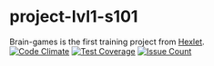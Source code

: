 # project-lvl1-s101
Brain-games is the first training project from [Hexlet](https://ru.hexlet.io).  
[![Code Climate](https://codeclimate.com/github/mn13/project-lvl1-s101/badges/gpa.svg)](https://codeclimate.com/github/mn13/project-lvl1-s101)
[![Test Coverage](https://codeclimate.com/github/mn13/project-lvl1-s101/badges/coverage.svg)](https://codeclimate.com/github/mn13/project-lvl1-s101)
[![Issue Count](https://codeclimate.com/github/mn13/project-lvl1-s101/badges/issue_count.svg)](https://codeclimate.com/github/mn13/project-lvl1-s101)
